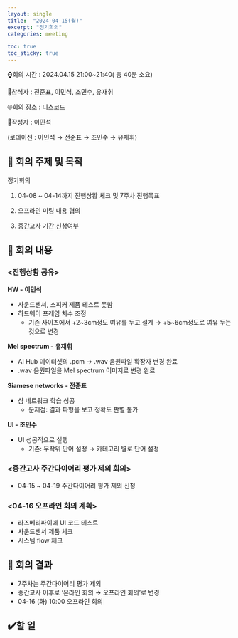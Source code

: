 ```yaml
---
layout: single
title:  "2024-04-15(월)"
excerpt: "정기회의"
categories: meeting

toc: true
toc_sticky: true
---
```


⌚회의 시간 : 2024.04.15 21:00~21:40( 총 40분 소요)

👤참석자 : 전준표, 이민석, 조민수, 유재휘

🌐회의 장소 : 디스코드

📝작성자 : 이민석

(로테이션 : 이민석 → 전준표 → 조민수 → 유재휘)

## 🔳 **회의 주제 및 목적**

정기회의

1) 04-08 ~ 04-14까지 진행상황 체크 및 7주차 진행목표

2) 오프라인 미팅 내용 협의

3) 중간고사 기간 신청여부

## 🔳 **회의 내용**

### <진행상황 공유>

**HW - 이민석**

- 사운드센서, 스피커 제품 테스트 못함
- 하드웨어 프레임 치수 조정
    - 기존 사이즈에서 +2~3cm정도 여유를 두고 설계 → +5~6cm정도로 여유 두는것으로 변경

**Mel spectrum - 유재휘**

- AI Hub 데이터셋의 .pcm → .wav 음원파일 확장자 변경 완료
- .wav 음원파일을 Mel spectrum 이미지로 변경 완료

**Siamese networks - 전준표**

- 샴 네트워크 학습 성공
    - 문제점: 결과 파형을 보고 정확도 판별 불가

**UI - 조민수**

- UI 성공적으로 실행
    - 기존: 무작위 단어 설정 → 카테고리 별로 단어 설정

### <중간고사 주간다이어리 평가 제외 회의>

- 04-15 ~ 04-19 주간다이어리 평가 제외 신청

### <04-16 오프라인 회의 계획>

- 라즈베리파이에 UI 코드 테스트
- 사운드센서 제품 체크
- 시스템 flow 체크

## 🔳 **회의 결과**

- 7주차는 주간다이어리 평가 제외
- 중간고사 이후로 ‘온라인 회의 → 오프라인 회의’로 변경
- 04-16 (화) 10:00 오프라인 회의

## ✔️할 일
